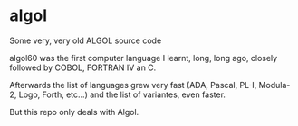 # algol
Some very, very old ALGOL source code 

algol60 was the first computer language I learnt, long, long ago, closely followed by COBOL, FORTRAN IV an C.

Afterwards the list of languages grew very fast (ADA, Pascal, PL-I, Modula-2, Logo, Forth, etc...) and the list of
variantes, even faster.

But this repo only deals with Algol.
